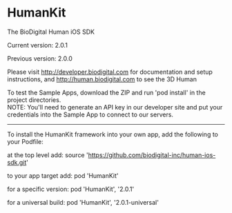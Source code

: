 # HumanKit
The BioDigital Human iOS SDK

Current version: 2.0.1

Previous version: 2.0.0

Please visit http://developer.biodigital.com for documentation and setup instructions, and http://human.biodigital.com to see the 3D Human

To test the Sample Apps, download the ZIP and run 'pod install' in the project directories.  
NOTE: You'll need to generate an API key in our developer site and put your credentials into the Sample App to connect to our servers.

<hr>

To install the HumanKit framework into your own app, add the following to your Podfile:

at the top level add:
source 'https://github.com/biodigital-inc/human-ios-sdk.git'

to your app target add:
pod 'HumanKit'

for a specific version:
pod 'HumanKit', '2.0.1'

for a universal build:
pod 'HumanKit', '2.0.1-universal'
